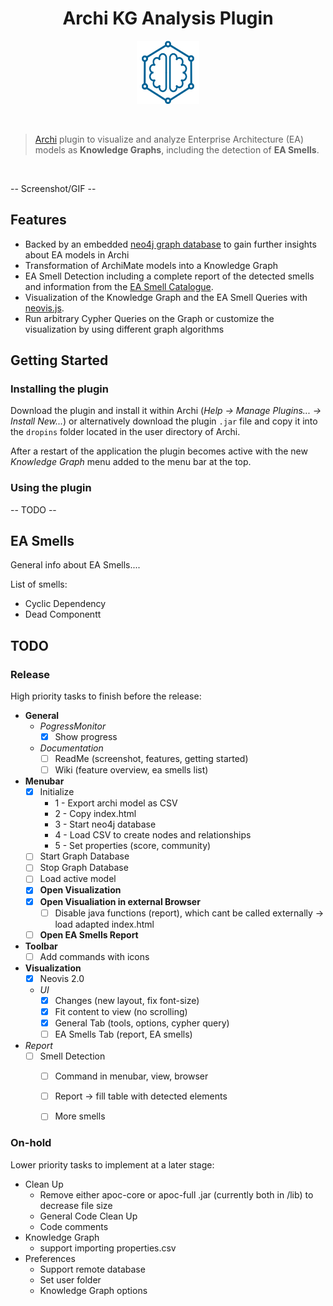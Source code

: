 <h1 align="center">Archi KG Analysis Plugin </h1>
<p align="center">
  <img src="./images/logo.png" width="20%">
</p>

<br>

> [Archi](https://www.archimatetool.com/) plugin to visualize and analyze Enterprise Architecture (EA) models as **Knowledge Graphs**, including the detection of **EA Smells**.

<br>

-- Screenshot/GIF --


## Features

- Backed by an embedded [neo4j graph database](https://neo4j.com/developer/graph-platform/neo4j) to gain further insights about EA models in Archi
- Transformation of ArchiMate models into a Knowledge Graph  
- EA Smell Detection including a complete report of the detected smells and information from the [EA Smell Catalogue](https://swc-public.pages.rwth-aachen.de/smells/ea-smells/).
- Visualization of the Knowledge Graph and the EA Smell Queries with [neovis.js](https://github.com/neo4j-contrib/neovis.js/). 
- Run arbitrary Cypher Queries on the Graph or customize the visualization by using different graph algorithms



## Getting Started


### Installing the plugin

Download the plugin and install it within Archi (*Help -> Manage Plugins... -> Install New...*) or alternatively download the plugin `.jar` file and copy it into the `dropins` folder located in the user directory of Archi.
 
After a restart of the application the plugin becomes active with the new *Knowledge Graph* menu added to the menu bar at the top.

### Using the plugin

-- TODO --

## EA Smells



General info about EA Smells....

List of smells:
- Cyclic Dependency
- Dead Componentt


## TODO

### Release

High priority tasks to finish before the release:

- **General**
  - *PogressMonitor*
    - [X] Show progress
  - *Documentation*
    - [ ] ReadMe (screenshot, features, getting started)
    - [ ] Wiki (feature overview, ea smells list)
- **Menubar**
  - [X] Initialize
    - 1 - Export archi model as CSV
    - 2 - Copy index.html
    - 3 - Start neo4j database
    - 4 - Load CSV to create nodes and relationships
    - 5 - Set properties (score, community)
  - [ ] Start Graph Database
  - [ ] Stop Graph Database
  - [ ] Load active model
  - [X] **Open Visualization**
  - [X] **Open Visualiation in external Browser**
    - [ ] Disable java functions (report), which cant be called externally -> load adapted index.html 
  - [ ] **Open EA Smells Report**
- **Toolbar**
  - [ ] Add commands with icons
- **Visualization**
  - [X] Neovis 2.0
  - *UI*
    - [X] Changes (new layout, fix font-size)
    - [X] Fit content to view (no scrolling)
    - [X] General Tab (tools, options, cypher query)
    - [ ] EA Smells Tab (report, EA smells)
- *Report*
  - [ ] Smell Detection
    - [ ] Command in menubar, view, browser
    - [ ] Report -> fill table with detected elements 
    - [ ] More smells


### On-hold

Lower priority tasks to implement at a later stage:

- Clean Up
  - Remove either apoc-core or apoc-full .jar (currently both in /lib) to decrease file size
  - General Code Clean Up
  - Code comments
- Knowledge Graph
  - support importing properties.csv
- Preferences
  - Support remote database
  - Set user folder
  - Knowledge Graph options

<br>

